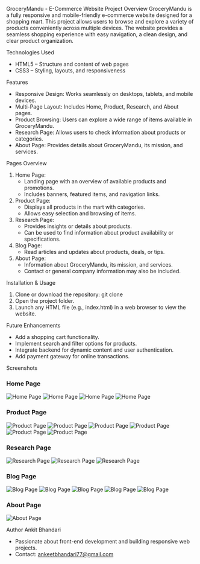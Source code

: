 GroceryMandu - E-Commerce Website
Project Overview
GroceryMandu is a fully responsive and mobile-friendly e-commerce website designed for a shopping mart. This project allows users to browse and explore a variety of products conveniently across multiple devices. The website provides a seamless shopping experience with easy navigation, a clean design, and clear product organization.

Technologies Used
* HTML5 – Structure and content of web pages
* CSS3 – Styling, layouts, and responsiveness

Features
* Responsive Design: Works seamlessly on desktops, tablets, and mobile devices.
* Multi-Page Layout: Includes Home, Product, Research, and About pages.
* Product Browsing: Users can explore a wide range of items available in GroceryMandu.
* Research Page: Allows users to check information about products or categories.
* About Page: Provides details about GroceryMandu, its mission, and services.

Pages Overview
1. Home Page:
    * Landing page with an overview of available products and promotions.
    * Includes banners, featured items, and navigation links.
2. Product Page:
    * Displays all products in the mart with categories.
    * Allows easy selection and browsing of items.
3. Research Page:
    * Provides insights or details about products.
    * Can be used to find information about product availability or specifications.
4. Blog Page:
   * Read articles and updates about products, deals, or tips.
 5. About Page:
    * Information about GroceryMandu, its mission, and services.
    * Contact or general company information may also be included.

Installation & Usage
1. Clone or download the repository:
 git clone <repository-link>
 2. Open the project folder.
 3. Launch any HTML file (e.g., index.html) in a web browser to view the website.

Future Enhancements
* Add a shopping cart functionality.
* Implement search and filter options for products.
* Integrate backend for dynamic content and user authentication.
* Add payment gateway for online transactions.

Screenshots
### Home Page
![Home Page](images/Homepage1.png)
![Home Page](images/Homepage2.png)
![Home Page](images/Homepage3.png)
![Home Page](images/Homepage4.png)

### Product Page
![Product Page](images/Productpage1.png)
![Product Page](images/Productpage2.png)
![Product Page](images/Productpage3.png)
![Product Page](images/Productpage4.png)
![Product Page](images/Productpage5.png)
![Product Page](images/Productpage6.png)

### Research Page
![Research Page](images/Researchpage1.png)
![Research Page](images/Researchpage2.png)
![Research Page](images/Researchpage3.png)

### Blog Page
![Blog Page](images/Blogpage1.png)
![Blog Page](images/Blogpage2.png)
![Blog Page](images/Blogpage3.png)
![Blog Page](images/Blogpage4.png)
![Blog Page](images/Blogpage5.png)

### About Page
![About Page](images/Aboutuspage1.png)


Author
Ankit Bhandari
* Passionate about front-end development and building responsive web projects.
* Contact: ankeetbhandari77@gmail.com
